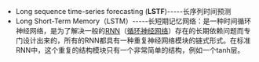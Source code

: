 - Long sequence time-series forecasting (**LSTF**)-----长序列时间预测
- Long Short-Term Memory（LSTM）-----长短期记忆网络：是一种时间循环神经网络，是为了解决一般的[RNN](https://baike.baidu.com/item/RNN/5707183?fromModule=lemma_inlink)（[循环神经网络](https://baike.baidu.com/item/循环神经网络/23199490?fromModule=lemma_inlink)）存在的长期依赖问题而专门设计出来的，所有的RNN都具有一种重复神经网络模块的链式形式。在标准RNN中，这个重复的结构模块只有一个非常简单的结构，例如一个tanh层。

